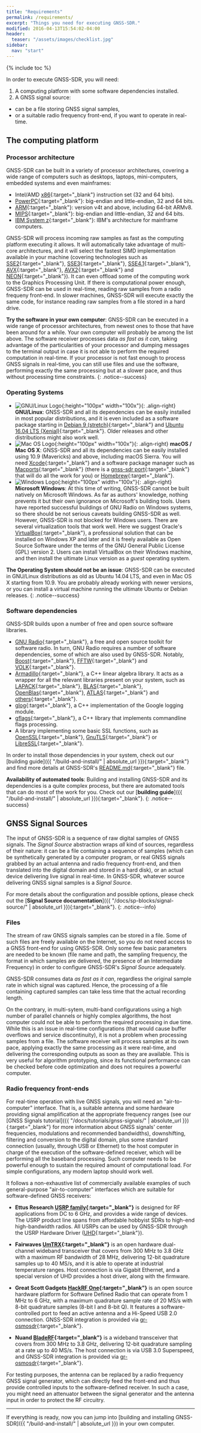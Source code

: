 ```yaml
---
title: "Requirements"
permalink: /requirements/
excerpt: "Things you need for executing GNSS-SDR."
modified: 2016-04-13T15:54:02-04:00
header:
  teaser: "/assets/images/checklist.jpg"
sidebar:
  nav: "start"
---
```


{% include toc %}

In order to execute GNSS-SDR, you will need:


 1. A computing platform with some software dependencies installed.
 2. A GNSS signal source:
   - can be a file storing GNSS signal samples,
   - or a suitable radio frequency front-end, if you want to operate in real-time.


## The computing platform

### Processor architecture

GNSS-SDR can be built in a variety of processor architectures, covering a wide range of computers such as desktops, laptops, mini-computers, embedded systems and even mainframes:

* Intel/AMD [x86](https://en.wikipedia.org/wiki/X86){:target="_blank"} instruction set (32 and 64 bits).
* [PowerPC](https://en.wikipedia.org/wiki/PowerPC){:target="_blank"}: big-endian and little-endian, 32 and 64 bits.
* [ARM](https://en.wikipedia.org/wiki/ARM_architecture){:target="_blank"}: version v4t and above, including 64-bit ARMv8.
* [MIPS](https://en.wikipedia.org/wiki/MIPS_instruction_set){:target="_blank"}: big-endian and little-endian, 32 and 64 bits.
* [IBM System z](https://en.wikipedia.org/wiki/IBM_System_z){:target="_blank"}: IBM's architecture for mainframe computers.

GNSS-SDR will process incoming raw samples as fast as the computing platform executing it allows. It will automatically take advantage of multi-core architectures, and it will select the fastest SIMD implementation available in your machine (covering technologies such as [SSE2](https://software.intel.com/sites/landingpage/IntrinsicsGuide/#techs=SSE2){:target="_blank"}, [SSE3](https://software.intel.com/sites/landingpage/IntrinsicsGuide/#techs=SSE3){:target="_blank"}, [SSE4.1](https://software.intel.com/sites/landingpage/IntrinsicsGuide/#techs=SSE4_1){:target="_blank"}, [AVX](https://software.intel.com/sites/landingpage/IntrinsicsGuide/#techs=AVX){:target="_blank"}, [AVX2](https://software.intel.com/sites/landingpage/IntrinsicsGuide/#techs=AVX2){:target="_blank"} and [NEON](http://www.arm.com/products/processors/technologies/neon.php){:target="_blank"}). It can even offload some of the computing work to the Graphics Processing Unit. If there is computational power enough, GNSS-SDR can be used in real-time, reading raw samples from a radio frequeny front-end. In slower machines, GNSS-SDR will execute exactly the same code, for instance reading raw samples from a file stored in a hard drive.


**Try the software in your own computer**: GNSS-SDR can be executed in a wide range of processor architectures, from newest ones to those that have been around for a while. Your own computer will probably be among the list above. The software receiver processes data _as fast as it can_, taking advantage of the particularities of your processor and dumping messages to the terminal output in case it is not able to perform the required computation in real-time. If your processor is not fast enough to process GNSS signals in real-time, you can still use files and use the software, performing exactly the same processing but at a slower pace, and thus without processing time constraints.
{: .notice--success}

### Operating Systems

* ![GNU/Linux Logo](https://upload.wikimedia.org/wikipedia/commons/thumb/3/35/Tux.svg/2000px-Tux.svg.png){:height="100px" width="100x"}{: .align-right} **GNU/Linux**: GNSS-SDR and all its dependencies can be easily installed in most popular distributions, and it is even included as a software package starting in [Debian 9 (stretch)](https://packages.debian.org/stretch/gnss-sdr){:target="_blank"} and [Ubuntu 16.04 LTS (Xenial)](http://packages.ubuntu.com/search?keywords=gnss-sdr){:target="_blank"}. Older releases and other distributions might also work well.
* ![Mac OS  Logo](https://upload.wikimedia.org/wikipedia/commons/thumb/b/bb/OS_X_El_Capitan_logo.svg/1024px-OS_X_El_Capitan_logo.svg.png){:height="100px" width="100x"}{: .align-right} **macOS / Mac OS X**: GNSS-SDR and all its dependencies can be easily installed using 10.9 (Mavericks) and above, including macOS Sierra. You will need [Xcode](https://developer.apple.com/xcode/){:target="_blank"} and a software package manager such as [Macports](https://www.macports.org/){:target="_blank"} (there is a [gnss-sdr port](https://www.macports.org/ports.php?by=name&substr=gnss-sdr){:target="_blank"} that will do all the work for you) or [Homebrew](http://brew.sh/){:target="_blank"}.
* ![Windows Logo](https://upload.wikimedia.org/wikipedia/commons/thumb/5/5f/Windows_logo_-_2012.svg/2000px-Windows_logo_-_2012.svg.png){:height="100px" width="100x"}{: .align-right} **Microsoft Windows**: At this time of writing, GNSS-SDR cannot be built natively on Microsoft Windows. As far as authors' knowledge, nothing prevents it but their own ignorance on Microsoft's building tools. Users have reported successful buildings of GNU Radio on Windows systems, so there should be not serious caveats building GNSS-SDR as well. However, GNSS-SDR is not blocked for Windows users. There are several virtualization tools that work well. Here we suggest Oracle's [VirtualBox](http://www.virtualbox.org/){:target="_blank"}, a professional solution that can be installed on Windows XP and later and it is freely available as Open Source Software under the terms of the GNU General Public License (GPL) version 2. Users can install VirtualBox on their Windows machine, and then install the ultimate Linux version as a _guest_ operating system.


**The Operating System should not be an issue**: GNSS-SDR can be executed in GNU/Linux distributions as old as Ubuntu  14.04 LTS, and even in Mac OS X starting from 10.9. You are probably already working with newer versions, or you can install a virtual machine running the ultimate Ubuntu or Debian releases.
{: .notice--success}

### Software dependencies

GNSS-SDR builds upon a number of free and open source software libraries.

* [GNU Radio](http://gnuradio.org/){:target="_blank"}, a free and open source toolkit for software radio. In turn, GNU Radio requires a number of software dependencies, some of which are also used by GNSS-SDR. Notably, [Boost](http://www.boost.org/){:target="_blank"}, [FFTW](http://www.fftw.org/){:target="_blank"} and [VOLK](http://libvolk.org/){:target="_blank"}.
* [Armadillo](http://arma.sourceforge.net/){:target="_blank"}, a C++ linear algebra library. It acts as a wrapper for all the relevant libraries present on your system, such as [LAPACK](http://www.netlib.org/lapack/){:target="_blank"}, [BLAS](http://www.netlib.org/blas/){:target="_blank"}, [OpenBlas](http://www.openblas.net/){:target="_blank"}, [ATLAS](http://math-atlas.sourceforge.net/){:target="_blank"} and [others](http://arma.sourceforge.net/faq.html#linking){:target="_blank"}.
* [glog](https://github.com/google/glog){:target="_blank"}, a C++ implementation of the Google logging module.
* [gflags](https://github.com/gflags/gflags){:target="_blank"}, a C++ library that implements commandline flags processing.
* A library implementing some basic SSL functions, such as [OpenSSL](https://www.openssl.org/){:target="_blank"}, [GnuTLS](http://www.gnutls.org/){:target="_blank"} or [LibreSSL](http://www.libressl.org/){:target="_blank"}.

In order to install those dependencies in your system, check out our [building guide]({{ "/build-and-install/" | absolute_url }}){:target="_blank"} and find more details at GNSS-SDR's [README.md](https://github.com/gnss-sdr/gnss-sdr/blob/master/README.md){:target="_blank"} file.

**Availability of automated tools**: Building and installing GNSS-SDR and its dependencies is a quite complex process, but there are automated tools that can do most of the work for you. Check out our [**building guide**]({{ "/build-and-install/" | absolute_url }}){:target="_blank"}.
{: .notice--success}


## GNSS Signal Sources

The input of GNSS-SDR is a sequence of raw digital samples of GNSS signals. The _Signal Source_ abstraction wraps _all_ kind of sources, regardless of their nature: it can be a file containing a sequence of samples (which can be synthetically generated by a computer program, or real GNSS signals grabbed by an actual antenna and radio frequency front-end, and then translated into the digital domain and stored in a hard disk), or an actual device delivering live signal in real-time. In GNSS-SDR, whatever source delivering GNSS signal samples is a _Signal Source_.

For more details about the configuration and possible options, please check out the [**Signal Source documentation**]({{ "/docs/sp-blocks/signal-source/" | absolute_url }}){:target="_blank"}.
{: .notice--info}

### Files

The stream of raw GNSS signals samples can be stored in a file. Some of such files are freely available on the Internet, so you do not need access to a GNSS front-end for using GNSS-SDR. Only some few basic parameters are needed to be known (file name and path, the sampling frequency, the format in which samples are delivered, the presence of an Intermediate Frequency) in order to configure GNSS-SDR's _Signal Source_ adequately.

GNSS-SDR consumes data _as fast as it can_, regardless the original sample rate in which signal was captured. Hence, the processing of a file containing captured samples can take less time that the actual recording length.

On the contrary, in multi-sytem, multi-band configurations using a high number of parallel channels or highly complex algorithms, the host computer could not be able to perform the required processing in due time. While this is an issue in real-time configurations (that would cause buffer overflows and service discontinuity), it is not a problem when processing samples from a file. The software receiver will process samples at its own pace, applying exactly the same processing as it were real-time, and delivering the corresponding outputs as soon as they are available. This is very useful for algorithm prototyping, since its functional performance can be checked before code optimization and does not requires a powerful computer.

### Radio frequency front-ends

For real-time operation with live GNSS signals, you will need an "air-to-computer" interface. That is, a suitable antenna and some hardware providing signal amplification at the appropriate frequency ranges (see our [GNSS Signals tutorial]({{ "/docs/tutorials/gnss-signals/" | absolute_url }}){:target="_blank"} for more information about GNSS signals' center frequencies, modulations and recommended bandwidths), downshifting, filtering and conversion to the digital domain, plus some standard connection (usually, through USB or Ethernet) to the host computer in charge of the execution of the software-defined receiver, which will be performing all the baseband processing. Such computer needs to be powerful enough to sustain the required amount of computational load. For simple configurations, any modern laptop should work well.

It follows a non-exhaustive list of commercially available examples of such general-purpose "air-to-computer" interfaces which are suitable for software-defined GNSS receivers:

* **Ettus Research [USRP family](https://www.ettus.com/product){:target="_blank"}** is designed for RF applications from DC to 6 GHz, and provides a wide range of devices. The USRP product line spans from affordable hobbyist SDRs to high-end high-bandwidth radios. All USRPs can be used by GNSS-SDR through the USRP Hardware Driver ([UHD](http://files.ettus.com/manual/){:target="_blank"}).

* **Fairwaves [UmTRX](http://umtrx.org){:target="_blank"}** is an open hardware dual-channel wideband transceiver that covers from 300 MHz to 3.8 GHz with a maximum RF bandwidth of 28 MHz, delivering 12-bit quadrature samples up to 40 MS/s, and it is able to operate at industrial temperature ranges. Host connection is via Gigabit Ethernet, and a special version of UHD provides a host driver, along with the firmware.

* **Great Scott Gadgets [HackRF One](https://greatscottgadgets.com/hackrf/){:target="_blank"}** is an open source hardware platform for Software Defined Radio that can operate from 1 MHz to 6 GHz, with a maximum quadrature sample rate of 20 MS/s with 8-bit quadrature samples (8-bit I and 8-bit Q). It features a software-controlled port to feed an active antenna and a Hi-Speed USB 2.0 connection. GNSS-SDR integration is provided via [gr-osmosdr](http://sdr.osmocom.org/trac/wiki/GrOsmoSDR){:target="_blank"}.

* **Nuand [BladeRF](http://nuand.com){:target="_blank"}** is a wideband transceiver that covers from 300 MHz to 3.8 GHz, delivering 12-bit quadrature sampling at a rate up to 40 MS/s. The host connection is via USB 3.0 Superspeed, and GNSS-SDR integration is provided via [gr-osmosdr](http://sdr.osmocom.org/trac/wiki/GrOsmoSDR){:target="_blank"}.

For testing purposes, the antenna can be replaced by a radio frequency GNSS signal generator, which can directly feed the front-end and thus provide controlled inputs to the software-defined receiver. In such a case, you might need an attenuator between the signal generator and the antenna input in order to protect the RF circuitry.


-----

If everything is ready, now you can jump into [building and installing GNSS-SDR]({{ "/build-and-install/" | absolute_url }}) in your own computer.
